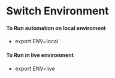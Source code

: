 # Switch Environment

#### To Run automation on local enviroment

- export ENV=local

#### To Run in live environment

- export ENV=live
